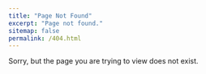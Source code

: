 ```yaml
---
title: "Page Not Found"
excerpt: "Page not found."
sitemap: false
permalink: /404.html
---
```


Sorry, but the page you are trying to view does not exist.

